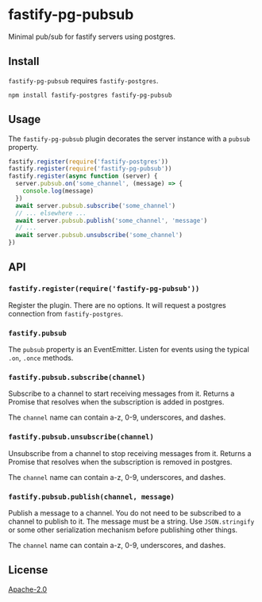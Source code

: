 # fastify-pg-pubsub

Minimal pub/sub for fastify servers using postgres.

## Install

`fastify-pg-pubsub` requires `fastify-postgres`.

```
npm install fastify-postgres fastify-pg-pubsub
```

## Usage

The `fastify-pg-pubsub` plugin decorates the server instance with a `pubsub` property.

```js
fastify.register(require('fastify-postgres'))
fastify.register(require('fastify-pg-pubsub'))
fastify.register(async function (server) {
  server.pubsub.on('some_channel', (message) => {
    console.log(message)
  })
  await server.pubsub.subscribe('some_channel')
  // ... elsewhere ...
  await server.pubsub.publish('some_channel', 'message')
  // ...
  await server.pubsub.unsubscribe('some_channel')
})
```

## API

### `fastify.register(require('fastify-pg-pubsub'))`

Register the plugin. There are no options. It will request a postgres connection from `fastify-postgres`.

### `fastify.pubsub`

The `pubsub` property is an EventEmitter. Listen for events using the typical `.on`, `.once` methods.

### `fastify.pubsub.subscribe(channel)`

Subscribe to a channel to start receiving messages from it. Returns a Promise that resolves when the subscription is added in postgres.

The `channel` name can contain a-z, 0-9, underscores, and dashes.

### `fastify.pubsub.unsubscribe(channel)`

Unsubscribe from a channel to stop receiving messages from it. Returns a Promise that resolves when the subscription is removed in postgres.

The `channel` name can contain a-z, 0-9, underscores, and dashes.

### `fastify.pubsub.publish(channel, message)`

Publish a message to a channel. You do not need to be subscribed to a channel to  publish to it. The message must be a string. Use `JSON.stringify` or some other serialization mechanism before publishing other things.

The `channel` name can contain a-z, 0-9, underscores, and dashes.

## License

[Apache-2.0](./LICENSE)
